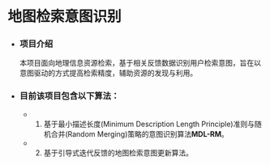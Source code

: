 # 地图检索意图识别

* ### 项目介绍
  本项目面向地理信息资源检索，基于相关反馈数据识别用户检索意图，旨在以意图驱动的方式提高检索精度，辅助资源的发现与利用。
* ### 目前该项目包含以下算法：
  * 1. 基于最小描述长度(Minimum Description Length Principle)准则与随机合并(Random Merging)策略的意图识别算法**MDL-RM**。
  * 2. 基于引导式迭代反馈的地图检索意图更新算法。